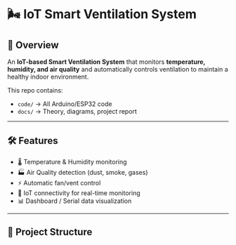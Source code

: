 # 🌬️ IoT Smart Ventilation System

## 📌 Overview
An **IoT-based Smart Ventilation System** that monitors **temperature, humidity, and air quality** and automatically controls ventilation to maintain a healthy indoor environment.  

This repo contains:
- `code/` → All Arduino/ESP32 code  
- `docs/` → Theory, diagrams, project report  

---

## 🛠️ Features
- 🌡️ Temperature & Humidity monitoring  
- 🏭 Air Quality detection (dust, smoke, gases)  
- ⚡ Automatic fan/vent control  
- 🔗 IoT connectivity for real-time monitoring  
- 📊 Dashboard / Serial data visualization  

---

## 📂 Project Structure
